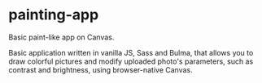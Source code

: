 # painting-app
Basic paint-like app on Canvas. 

Basic application written in vanilla JS, Sass and Bulma, that allows you to draw colorful pictures and modify uploaded photo's parameters, such as contrast and brightness, using browser-native Canvas.

